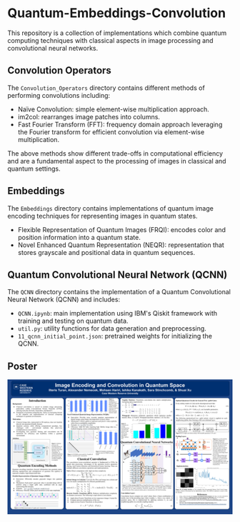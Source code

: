 # Quantum-Embeddings-Convolution

This repository is a collection of implementations which combine quantum computing techniques with classical aspects in image processing and convolutional neural networks.

## Convolution Operators
The ```Convolution_Operators``` directory contains different methods of performing convolutions including:
- Naïve Convolution: simple element-wise multiplication approach.
- im2col: rearranges image patches into columns.
- Fast Fourier Transform (FFT): frequency domain approach leveraging the Fourier transform for efficient convolution via element-wise multiplication.

The above methods show different trade-offs in computational efficiency and are a fundamental aspect to the processing of images in classical and quantum settings.

## Embeddings
The ```Embeddings``` directory contains implementations of quantum image encoding techniques for representing images in quantum states.
- Flexible Representation of Quantum Images (FRQI): encodes color and position information into a quantum state.
- Novel Enhanced Quantum Representation (NEQR): representation that stores grayscale and positional data in quantum sequences. 

## Quantum Convolutional Neural Network (QCNN)
The ```QCNN``` directory contains the implementation of a Quantum Convolutional Neural Network (QCNN) and includes:
- ```QCNN.ipynb```: main implementation using IBM's Qiskit framework with training and testing on quantum data.
- ```util.py```: utility functions for data generation and preprocessing.
- ```11_qcnn_initial_point.json```: pretrained weights for initializing the QCNN.

## Poster
![alt text](./presentation.png)